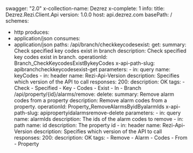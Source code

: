 swagger: "2.0"
x-collection-name: Dezrez
x-complete: 1
info:
  title: Dezrez.Rezi.Client.Api
  version: 1.0.0
host: api.dezrez.com
basePath: /
schemes:
- http
produces:
- application/json
consumes:
- application/json
paths:
  /api/branch/checkkeycodesexist:
    get:
      summary: Check specified key codes exist in branch
      description: Check specified key codes exist in branch.
      operationId: Branch_CheckKeycodesExistBykeyCodes
      x-api-path-slug: apibranchcheckkeycodesexist-get
      parameters:
      - in: query
        name: keyCodes
      - in: header
        name: Rezi-Api-Version
        description: Specifies which version of the API to call
      responses:
        200:
          description: OK
      tags:
      - Check
      - Specified
      - Key
      - Codes
      - Exist
      - In
      - Branch
  /api/property/{id}/alarms/remove:
    delete:
      summary: Remove alarm codes from a property
      description: Remove alarm codes from a property.
      operationId: Property_RemoveAlarmsByidByalarmIds
      x-api-path-slug: apipropertyidalarmsremove-delete
      parameters:
      - in: query
        name: alarmIds
        description: The ids of the alarm codes to remove
      - in: path
        name: id
        description: The property id
      - in: header
        name: Rezi-Api-Version
        description: Specifies which version of the API to call
      responses:
        200:
          description: OK
      tags:
      - Remove
      - Alarm
      - Codes
      - From
      - Property